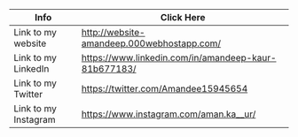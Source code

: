 Info | Click Here
------------ | -------------
Link to my website| http://website-amandeep.000webhostapp.com/ 
Link to my LinkedIn | https://www.linkedin.com/in/amandeep-kaur-81b677183/
Link to my Twitter | https://twitter.com/Amandee15945654
Link to my Instagram | https://www.instagram.com/aman.ka__ur/

